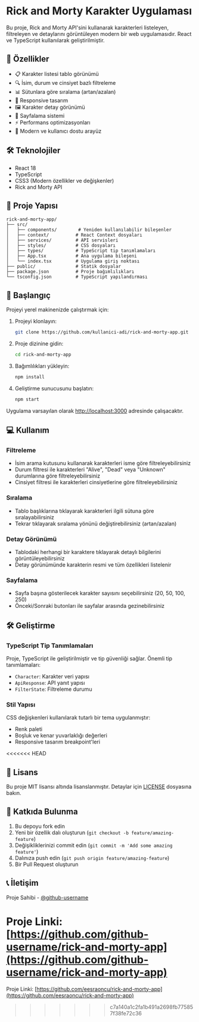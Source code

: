# Rick and Morty Karakter Uygulaması

Bu proje, Rick and Morty API'sini kullanarak karakterleri listeleyen, filtreleyen ve detaylarını görüntüleyen modern bir web uygulamasıdır. React ve TypeScript kullanılarak geliştirilmiştir.

## 🚀 Özellikler

- 📋 Karakter listesi tablo görünümü
- 🔍 İsim, durum ve cinsiyet bazlı filtreleme
- 📊 Sütunlara göre sıralama (artan/azalan)
- 📱 Responsive tasarım
- 🖼️ Karakter detay görünümü
- 📄 Sayfalama sistemi
- ⚡ Performans optimizasyonları
- 🎨 Modern ve kullanıcı dostu arayüz

## 🛠️ Teknolojiler

- React 18
- TypeScript
- CSS3 (Modern özellikler ve değişkenler)
- Rick and Morty API

## 📁 Proje Yapısı

```
rick-and-morty-app/
├── src/
│   ├── components/        # Yeniden kullanılabilir bileşenler
│   ├── context/          # React Context dosyaları
│   ├── services/         # API servisleri
│   ├── styles/           # CSS dosyaları
│   ├── types/            # TypeScript tip tanımlamaları
│   ├── App.tsx           # Ana uygulama bileşeni
│   └── index.tsx         # Uygulama giriş noktası
├── public/               # Statik dosyalar
├── package.json          # Proje bağımlılıkları
└── tsconfig.json         # TypeScript yapılandırması
```

## 🚀 Başlangıç

Projeyi yerel makinenizde çalıştırmak için:

1. Projeyi klonlayın:
   ```bash
   git clone https://github.com/kullanici-adi/rick-and-morty-app.git
   ```

2. Proje dizinine gidin:
   ```bash
   cd rick-and-morty-app
   ```

3. Bağımlılıkları yükleyin:
   ```bash
   npm install
   ```

4. Geliştirme sunucusunu başlatın:
   ```bash
   npm start
   ```

Uygulama varsayılan olarak [http://localhost:3000](http://localhost:3000) adresinde çalışacaktır.

## 💻 Kullanım

### Filtreleme
- İsim arama kutusunu kullanarak karakterleri isme göre filtreleyebilirsiniz
- Durum filtresi ile karakterleri "Alive", "Dead" veya "Unknown" durumlarına göre filtreleyebilirsiniz
- Cinsiyet filtresi ile karakterleri cinsiyetlerine göre filtreleyebilirsiniz

### Sıralama
- Tablo başlıklarına tıklayarak karakterleri ilgili sütuna göre sıralayabilirsiniz
- Tekrar tıklayarak sıralama yönünü değiştirebilirsiniz (artan/azalan)

### Detay Görünümü
- Tablodaki herhangi bir karaktere tıklayarak detaylı bilgilerini görüntüleyebilirsiniz
- Detay görünümünde karakterin resmi ve tüm özellikleri listelenir

### Sayfalama
- Sayfa başına gösterilecek karakter sayısını seçebilirsiniz (20, 50, 100, 250)
- Önceki/Sonraki butonları ile sayfalar arasında gezinebilirsiniz

## 🛠️ Geliştirme

### TypeScript Tip Tanımlamaları
Proje, TypeScript ile geliştirilmiştir ve tip güvenliği sağlar. Önemli tip tanımlamaları:

- `Character`: Karakter veri yapısı
- `ApiResponse`: API yanıt yapısı
- `FilterState`: Filtreleme durumu

### Stil Yapısı
CSS değişkenleri kullanılarak tutarlı bir tema uygulanmıştır:
- Renk paleti
- Boşluk ve kenar yuvarlaklığı değerleri
- Responsive tasarım breakpoint'leri

<<<<<<< HEAD
## 📝 Lisans

Bu proje MIT lisansı altında lisanslanmıştır. Detaylar için [LICENSE](LICENSE) dosyasına bakın.

## 👥 Katkıda Bulunma

1. Bu depoyu fork edin
2. Yeni bir özellik dalı oluşturun (`git checkout -b feature/amazing-feature`)
3. Değişikliklerinizi commit edin (`git commit -m 'Add some amazing feature'`)
4. Dalınıza push edin (`git push origin feature/amazing-feature`)
5. Bir Pull Request oluşturun

## 📞 İletişim

Proje Sahibi - [@github-username](https://github.com/github-username)

Proje Linki: [https://github.com/github-username/rick-and-morty-app](https://github.com/github-username/rick-and-morty-app)
=======
Proje Linki: [https://github.com/eesraoncu/rick-and-morty-app](https://github.com/eesraoncu/rick-and-morty-app)
>>>>>>> c7a140a1c2fa1b491a2698fb775857f38fe72c36
